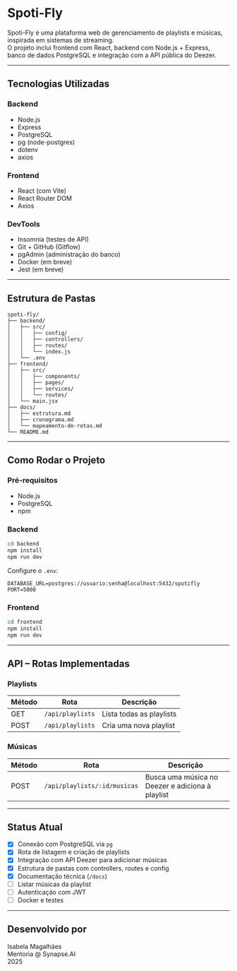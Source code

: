 
# Spoti-Fly

Spoti-Fly é uma plataforma web de gerenciamento de playlists e músicas, inspirada em sistemas de streaming.  
O projeto inclui frontend com React, backend com Node.js + Express, banco de dados PostgreSQL e integração com a API pública do Deezer.

---

## Tecnologias Utilizadas

### Backend
- Node.js
- Express
- PostgreSQL
- pg (node-postgres)
- dotenv
- axios

### Frontend
- React (com Vite)
- React Router DOM
- Axios

### DevTools
- Insomnia (testes de API)
- Git + GitHub (Gitflow)
- pgAdmin (administração do banco)
- Docker (em breve)
- Jest (em breve)

---

## Estrutura de Pastas

```
spoti-fly/
├── backend/
│   ├── src/
│   │   ├── config/
│   │   ├── controllers/
│   │   ├── routes/
│   │   └── index.js
│   └── .env
├── frontend/
│   ├── src/
│   │   ├── components/
│   │   ├── pages/
│   │   ├── services/
│   │   └── routes/
│   └── main.jsx
├── docs/
│   ├── estrutura.md
│   ├── cronograma.md
│   └── mapeamento-de-rotas.md
└── README.md
```

---

## Como Rodar o Projeto

### Pré-requisitos
- Node.js
- PostgreSQL
- npm

### Backend

```bash
cd backend
npm install
npm run dev
```

Configure o `.env`:

```
DATABASE_URL=postgres://usuario:senha@localhost:5432/spotifly
PORT=5000
```

### Frontend

```bash
cd frontend
npm install
npm run dev
```

---

## API – Rotas Implementadas

### Playlists

| Método | Rota                | Descrição                         |
|--------|---------------------|-----------------------------------|
| GET    | `/api/playlists`    | Lista todas as playlists          |
| POST   | `/api/playlists`    | Cria uma nova playlist            |

### Músicas

| Método | Rota                             | Descrição                            |
|--------|----------------------------------|----------------------------------------|
| POST   | `/api/playlists/:id/musicas`     | Busca uma música no Deezer e adiciona à playlist |

---

## Status Atual

- [x] Conexão com PostgreSQL via `pg`
- [x] Rota de listagem e criação de playlists
- [x] Integração com API Deezer para adicionar músicas
- [x] Estrutura de pastas com controllers, routes e config
- [x] Documentação técnica (`/docs`)
- [ ] Listar músicas da playlist
- [ ] Autenticação com JWT
- [ ] Docker e testes

---

## Desenvolvido por

Isabela Magalhães  
Mentoria @ Synapse.AI  
2025 
